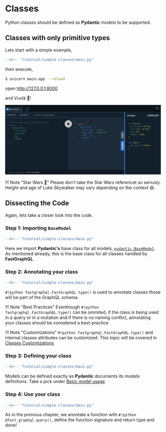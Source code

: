 # Classes

Python classes should be defined as **Pydantic** models to be supported. 

## Classes with only primitive types

Lets start with a simple example,

```python title="main.py" linenums="1"
--8<-- "tutorial/simple-classes/main.py"
```

then execute,

```sh
$ uvicorn main:app --reload
```

open <a href="http://127.0.0.1:8000" target="_blank">http://127.0.0.1:8000</a>

and Vuolà :partying_face:!

![Image](../assets/tutorial/simple-classes/get_person.png)

!!! Note "Star Wars :rocket:"
    Please don't take the Star Wars referencet so seriusly. Height and age of 
    Luke Skywalker may vary depending on the context :smile:.

## Dissecting the Code

Again, lets take a closer look into the code.

### Step 1: Importing `BaseModel`

```python title="main.py" linenums="1" hl_lines="5"
--8<-- "tutorial/simple-classes/main.py"
```

Here we import **Pydantic's** base class for all models, 
<a href="https://pydantic-docs.helpmanual.io/usage/models/" target="_blank">`pydantic.BaseModel`</a>.
As mentioned already, this is the base class for all classes handled by **FastGraphQL**.

### Step 2: Annotating your class

```python title="main.py" linenums="1" hl_lines="11"
--8<-- "tutorial/simple-classes/main.py"
```

`#!python fastgraphql.FastGraphQL.type()` is used to annotate classes those will be 
part of the GraphQL schema.

!!! Note "Best Practices"
    Eventhough `#!python fastgraphql.FastGraphQL.type()` can be ommited, if the class is being 
    used in a query or in a mutation and if there is no naming conflict, annotating your 
    classes should be considered a best-practice 

!!! Note "Customizations"
    `#!python fastgraphql.FastGraphQL.type()` and internal classes attributes can be 
    customized. This topic will be covered in [Classes Customizations](license.md)

### Step 3: Defining your class

```python title="main.py" linenums="1" hl_lines="12-16"
--8<-- "tutorial/simple-classes/main.py"
```

Models can be defined exactly as **Pydantic** documents its 
models definitions. Take a pick under 
<a href="https://pydantic-docs.helpmanual.io/usage/models/#basic-model-usage" target="_blank">Basic model usage</a>

### Step 4: Use your class

```python title="main.py" linenums="1" hl_lines="19 20"
--8<-- "tutorial/simple-classes/main.py"
```

As in the previous chapter, we annotate a function with `#!python @fast_graphql.query()`,
define the function signature and return type and done!

